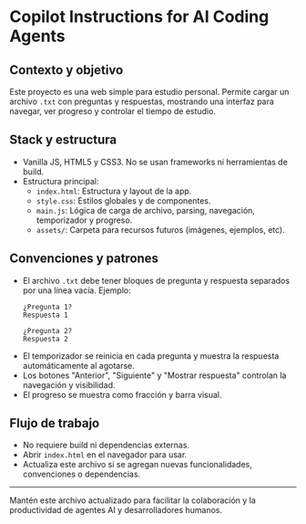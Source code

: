 # Copilot Instructions for AI Coding Agents

## Contexto y objetivo
Este proyecto es una web simple para estudio personal. Permite cargar un archivo `.txt` con preguntas y respuestas, mostrando una interfaz para navegar, ver progreso y controlar el tiempo de estudio.

## Stack y estructura
- Vanilla JS, HTML5 y CSS3. No se usan frameworks ni herramientas de build.
- Estructura principal:
  - `index.html`: Estructura y layout de la app.
  - `style.css`: Estilos globales y de componentes.
  - `main.js`: Lógica de carga de archivo, parsing, navegación, temporizador y progreso.
  - `assets/`: Carpeta para recursos futuros (imágenes, ejemplos, etc).

## Convenciones y patrones
- El archivo `.txt` debe tener bloques de pregunta y respuesta separados por una línea vacía. Ejemplo:
  ```
  ¿Pregunta 1?
  Respuesta 1

  ¿Pregunta 2?
  Respuesta 2
  ```
- El temporizador se reinicia en cada pregunta y muestra la respuesta automáticamente al agotarse.
- Los botones "Anterior", "Siguiente" y "Mostrar respuesta" controlan la navegación y visibilidad.
- El progreso se muestra como fracción y barra visual.

## Flujo de trabajo
- No requiere build ni dependencias externas.
- Abrir `index.html` en el navegador para usar.
- Actualiza este archivo si se agregan nuevas funcionalidades, convenciones o dependencias.

---

Mantén este archivo actualizado para facilitar la colaboración y la productividad de agentes AI y desarrolladores humanos.
